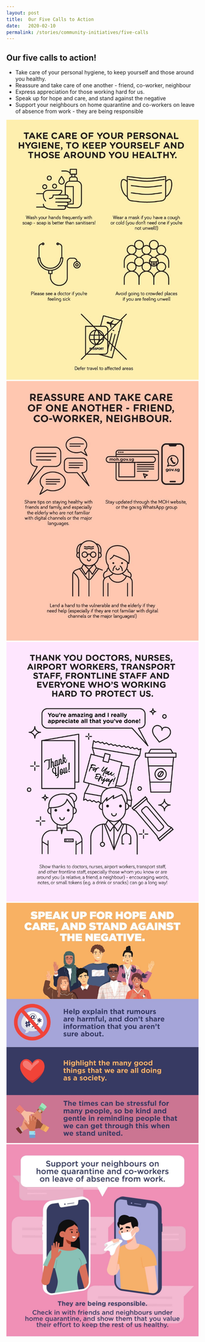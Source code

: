 ```yaml
---
layout: post
title:  Our Five Calls to Action
date:   2020-02-10
permalink: /stories/community-initiatives/five-calls
---
```


## Our five calls to action!

- Take care of your personal hygiene, to keep yourself and those around you healthy.
- Reassure and take care of one another - friend, co-worker, neighbour 
- Express appreciation for those working hard for us.
- Speak up for hope and care, and stand against the negative
- Support your neighbours on home quarantine and co-workers on leave of absence from work - they are being responsible

![1](/images/GUM-01/1.jpg)
![2](/images/GUM-01/2.jpg)
![3](/images/GUM-01/3.jpg)
![4](/images/GUM-01/4.jpg)
![5](/images/GUM-01/5.jpg)
